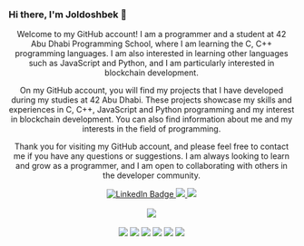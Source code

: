 
 
  ### Hi there, I'm Joldoshbek 👋

<div align="center">

  <p>
 Welcome to my GitHub account! I am a programmer and a student at 42 Abu Dhabi Programming School, where I am learning the C, C++ programming languages. I am also interested in learning other languages such as JavaScript and Python, and I am particularly interested in blockchain development.

On my GitHub account, you will find my projects that I have developed during my studies at 42 Abu Dhabi. These projects showcase my skills and experiences in C, C++, JavaScript and Python programming and my interest in blockchain development. You can also find information about me and my interests in the field of programming.

Thank you for visiting my GitHub account, and please feel free to contact me if you have any questions or suggestions. I am always looking to learn and grow as a programmer, and I am open to collaborating with others in the developer community.
 </p>
</div>

<div align="center">

  <a href="https://www.linkedin.com/in/dzholdoshbek-karataev/">
    <img src="https://img.shields.io/badge/LinkedIn-blue?style=for-the-badge&logo=linkedin&logoColor=white" alt="LinkedIn Badge"/>
   </a>
 <a href="https://leetcode.com/Dzholdoshbek/">
    <img src="https://img.shields.io/badge/dynamic/json?style=for-the-badge&labelColor=black&color=%23ffa116&label=leetcode&query=solvedOverTotal&url=https%3A%2F%2Fleetcode-badge.vercel.app%2Fapi%2Fusers%2FDzholdoshbek&logo=leetcode&logoColor=yellow"/>
  </a>
 <a href="https://t.me/jtobo"> 
   <img src="https://img.shields.io/badge/Telegram-2CA5E0?style=for-the-badge&logo=telegram&logoColor=white"/>
  </a>
</div>
<br>
<div align="center">
 <a>
 <img src="https://github-profile-trophy.vercel.app/?username=jktobo&margin-w=15"/>
 </a>
</div>
<br>
<div align="center">
 <a>
 <img src="https://img.shields.io/badge/swift-F54A2A?style=for-the-badge&logo=swift&logoColor=white)"/>
 <img src="https://img.shields.io/badge/c-%2300599C.svg?style=for-the-badge&logo=c&logoColor=white)"/>
 <img src="https://img.shields.io/badge/c++-%2300599C.svg?style=for-the-badge&logo=c%2B%2B&logoColor=white)"/>
 <img src="https://img.shields.io/badge/javascript-%23323330.svg?style=for-the-badge&logo=javascript&logoColor=%23F7DF1E)"/>
 <img src="https://img.shields.io/badge/python-3670A0?style=for-the-badge&logo=python&logoColor=ffdd54)"/>
 <img src="https://img.shields.io/badge/git-%23F05033.svg?style=for-the-badge&logo=git&logoColor=white)"/>
 </a>
</div>


<!--
**jktobo/jktobo** is a ✨ _special_ ✨ repository because its `README.md` (this file) appears on your GitHub profile.

Here are some ideas to get you started:

- 🔭 I’m currently working on ...
- 🌱 I’m currently learning ...
- 👯 I’m looking to collaborate on ...
- 🤔 I’m looking for help with ...
- 💬 Ask me about ...
- 📫 How to reach me: ...
- 😄 Pronouns: ...
- ⚡ Fun fact: ...
-->
